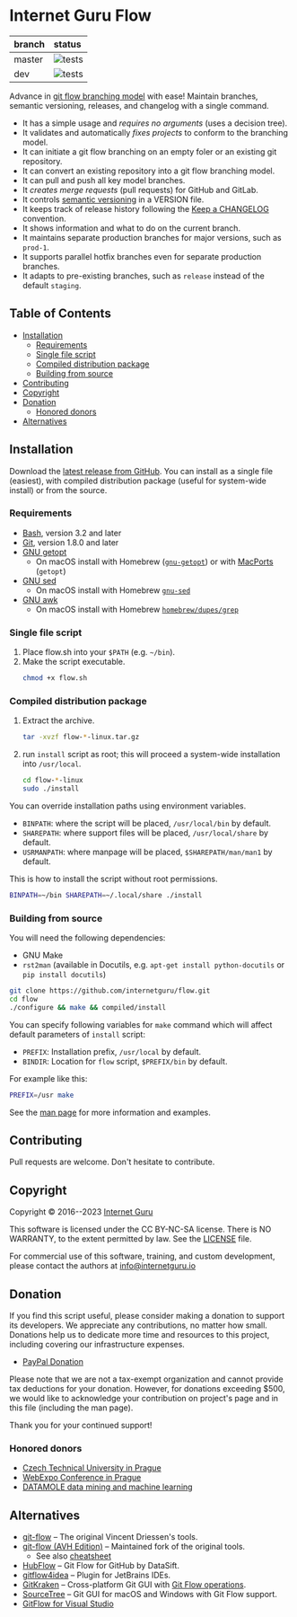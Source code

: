 # Internet Guru Flow

| branch  | status |
| :------------- | :------------- |
| master | ![tests](https://github.com/internetguru/flow/actions/workflows/test.yml/badge.svg?branch=master) |
| dev | ![tests](https://github.com/internetguru/flow/actions/workflows/test.yml/badge.svg?branch=dev) |

Advance in [git flow branching model](http://nvie.com/posts/a-successful-git-branching-model/) with ease! Maintain branches, semantic versioning, releases, and changelog with a single command.

- It has a simple usage and *requires no arguments* (uses a decision tree).
- It validates and automatically *fixes projects* to conform to the branching model.
- It can initiate a git flow branching on an empty foler or an existing git repository.
- It can convert an existing repository into a git flow branching model.
- It can pull and push all key model branches.
- It *creates merge requests* (pull requests) for GitHub and GitLab.
- It controls [semantic versioning](https://semver.org) in a VERSION file.
- It keeps track of release history following the [Keep a CHANGELOG](https://keepachangelog.com/en) convention.
- It shows information and what to do on the current branch.
- It maintains separate production branches for major versions, such as ``prod-1``.
- It supports parallel hotfix branches even for separate production branches.
- It adapts to pre-existing branches, such as ``release`` instead of the default ``staging``.


## Table of Contents

<!-- START doctoc generated TOC please keep comment here to allow auto update -->
<!-- DON'T EDIT THIS SECTION, INSTEAD RE-RUN doctoc TO UPDATE -->


- [Installation](#installation)
  - [Requirements](#requirements)
  - [Single file script](#single-file-script)
  - [Compiled distribution package](#compiled-distribution-package)
  - [Building from source](#building-from-source)
- [Contributing](#contributing)
- [Copyright](#copyright)
- [Donation](#donation)
  - [Honored donors](#honored-donors)
- [Alternatives](#alternatives)

<!-- END doctoc generated TOC please keep comment here to allow auto update -->


## Installation

Download the [latest release from GitHub](https://github.com/internetguru/flow/releases/latest). You can install as a single file (easiest), with compiled distribution package (useful for system-wide install) or from the source.


### Requirements

- [Bash](https://www.gnu.org/software/bash/), version 3.2 and later
- [Git](https://git-scm.com/), version 1.8.0 and later
- [GNU getopt](http://frodo.looijaard.name/project/getopt)
  - On macOS install with Homebrew ([`gnu-getopt`](http://braumeister.org/formula/gnu-getopt)) or with [MacPorts](https://www.macports.org/) (`getopt`)
- [GNU sed](https://www.gnu.org/software/sed/)
  - On macOS install with Homebrew [`gnu-sed`](http://braumeister.org/formula/gnu-sed)
- [GNU awk](https://www.gnu.org/software/gawk/)
  - On macOS install with Homebrew [`homebrew/dupes/grep`](https://github.com/Homebrew/homebrew-dupes)


### Single file script

1. Place flow.sh into your `$PATH` (e.g. `~/bin`).
2. Make the script executable.
   ```bash
   chmod +x flow.sh
   ```


### Compiled distribution package

1. Extract the archive.
   ```bash
   tar -xvzf flow-*-linux.tar.gz
   ```
2. run `install` script as root; this will proceed a system-wide installation into `/usr/local`.
   ```bash
   cd flow-*-linux
   sudo ./install
   ```

You can override installation paths using environment variables.

- `BINPATH`: where the script will be placed, `/usr/local/bin` by default.
- `SHAREPATH`: where support files will be placed, `/usr/local/share` by default.
- `USRMANPATH`: where manpage will be placed, `$SHAREPATH/man/man1` by default.

This is how to install the script without root permissions.

```bash
BINPATH=~/bin SHAREPATH=~/.local/share ./install
```


### Building from source

You will need the following dependencies:

- GNU Make
- `rst2man` (available in Docutils, e.g. `apt-get install python-docutils` or `pip install docutils`)

```bash
git clone https://github.com/internetguru/flow.git
cd flow
./configure && make && compiled/install
```

You can specify following variables for `make` command which will affect default parameters of `install` script:

- `PREFIX`: Installation prefix, `/usr/local` by default.
- `BINDIR`: Location for `flow` script, `$PREFIX/bin` by default.

For example like this:

```bash
PREFIX=/usr make
```

See the [man page](flow.1.rst) for more information and examples.


## Contributing

Pull requests are welcome. Don't hesitate to contribute.


## Copyright

Copyright © 2016--2023 [Internet Guru](https://www.internetguru.io)

This software is licensed under the CC BY-NC-SA license. There is NO WARRANTY, to the extent permitted by law. See the [LICENSE](LICENSE) file.

For commercial use of this software, training, and custom development, please contact the authors at info@internetguru.io


## Donation

If you find this script useful, please consider making a donation to support its developers. We appreciate any contributions, no matter how small. Donations help us to dedicate more time and resources to this project, including covering our infrastructure expenses.

- [PayPal Donation](https://www.paypal.com/donate/?hosted_button_id=QC7HU967R4PHC)

Please note that we are not a tax-exempt organization and cannot provide tax deductions for your donation. However, for donations exceeding $500, we would like to acknowledge your contribution on project's page and in this file (including the man page).

Thank you for your continued support!


### Honored donors

- [Czech Technical University in Prague](https://www.fit.cvut.cz/en)
- [WebExpo Conference in Prague](https://webexpo.net/)
- [DATAMOLE data mining and machine learning](https://www.datamole.cz/)


## Alternatives

- [git-flow](https://github.com/nvie/gitflow) – The original Vincent Driessen's tools.
- [git-flow (AVH Edition)](https://github.com/petervanderdoes/gitflow-avh) – Maintained fork of the original tools.
  - See also [cheatsheet](https://danielkummer.github.io/git-flow-cheatsheet/)
- [HubFlow](https://datasift.github.io/gitflow/) – Git Flow for GitHub by DataSift.
- [gitflow4idea](https://github.com/OpherV/gitflow4idea/) – Plugin for JetBrains IDEs.
- [GitKraken](https://www.gitkraken.com/) – Cross-platform Git GUI with [Git Flow operations](https://support.gitkraken.com/repositories/git-flow).
- [SourceTree](https://www.sourcetreeapp.com/) – Git GUI for macOS and Windows with Git Flow support.
- [GitFlow for Visual Studio](https://marketplace.visualstudio.com/items?itemName=vs-publisher-57624.GitFlowforVisualStudio2017)
